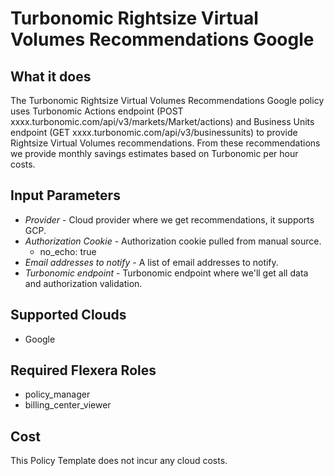 # Turbonomic Rightsize Virtual Volumes Recommendations Google

## What it does

The Turbonomic Rightsize Virtual Volumes Recommendations Google policy uses Turbonomic Actions endpoint (POST xxxx.turbonomic.com/api/v3/markets/Market/actions) and Business Units endpoint (GET xxxx.turbonomic.com/api/v3/businessunits) to provide Rightsize Virtual Volumes recommendations. From these recommendations we provide monthly savings estimates based on Turbonomic per hour costs.

## Input Parameters

- *Provider* - Cloud provider where we get recommendations, it supports GCP.
- *Authorization Cookie* - Authorization cookie pulled from manual source.
  - no_echo: true
- *Email addresses to notify* - A list of email addresses to notify.
- *Turbonomic endpoint* - Turbonomic endpoint where we'll get all data and authorization validation.

## Supported Clouds

- Google

## Required Flexera Roles

- policy_manager
- billing_center_viewer

## Cost

This Policy Template does not incur any cloud costs.
